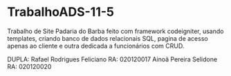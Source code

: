 # TrabalhoADS-11-5

Trabalho de Site Padaria do Barba feito com framework codeigniter, usando templates, criando banco de dados relacionais SQL, pagina de acesso apenas ao cliente e outra dedicada a funcionários com CRUD.

DUPLA:
    Rafael Rodrigues Feliciano RA: 020120017
    Ainoã Pereira Selidone  RA: 020120020
